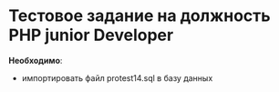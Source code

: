 # Тестовое задание на должность PHP junior Developer

**Необходимо**: 

* импортировать файл protest14.sql в базу данных
